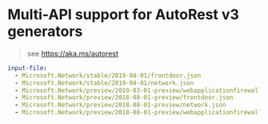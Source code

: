 # Multi-API support for AutoRest v3 generators

> see https://aka.ms/autorest

``` yaml $(enable-multi-api)
input-file:
  - Microsoft.Network/stable/2019-04-01/frontdoor.json
  - Microsoft.Network/stable/2019-04-01/network.json
  - Microsoft.Network/preview/2019-03-01-preview/webapplicationfirewall.json
  - Microsoft.Network/preview/2018-08-01-preview/frontdoor.json
  - Microsoft.Network/preview/2018-08-01-preview/network.json
  - Microsoft.Network/preview/2018-08-01-preview/webapplicationfirewall.json
```
